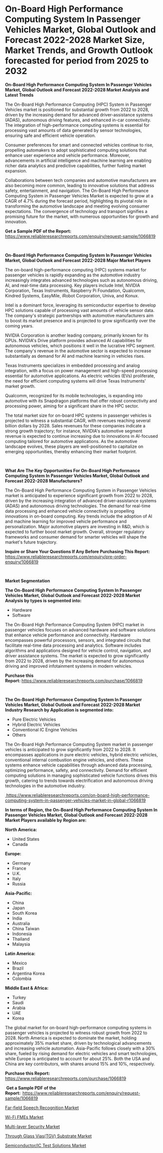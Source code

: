 <p><h1>On-Board High Performance Computing System In Passenger Vehicles Market, Global Outlook and Forecast 2022-2028 Market Size, Market Trends, and Growth Outlook forecasted for period from 2025 to 2032</h1></p><p><strong>On-Board High Performance Computing System In Passenger Vehicles Market, Global Outlook and Forecast 2022-2028 Market Analysis and Latest Trends</strong></p>
<p><p>The On-Board High Performance Computing (HPC) System in Passenger Vehicles market is positioned for substantial growth from 2022 to 2028, driven by the increasing demand for advanced driver-assistance systems (ADAS), autonomous driving features, and enhanced in-car connectivity. The integration of high-performance computing systems is essential for processing vast amounts of data generated by sensor technologies, ensuring safe and efficient vehicle operation.</p><p>Consumer preferences for smart and connected vehicles continue to rise, propelling automakers to adopt sophisticated computing solutions that enhance user experience and vehicle performance. Moreover, advancements in artificial intelligence and machine learning are enabling richer data analytics and predictive capabilities, further fueling market expansion. </p><p>Collaborations between tech companies and automotive manufacturers are also becoming more common, leading to innovative solutions that address safety, entertainment, and navigation. The On-Board High Performance Computing System in Passenger Vehicles Market is expected to grow at a CAGR of 4.7% during the forecast period, highlighting its pivotal role in transforming the automotive landscape and meeting evolving consumer expectations. The convergence of technology and transport signifies a promising future for the market, with numerous opportunities for growth and innovation.</p></p>
<p><strong>Get a Sample PDF of the Report:&nbsp;</strong> <a href="https://www.reliableresearchreports.com/enquiry/request-sample/1066819?utm_campaign=32&utm_medium=2&utm_source=Github&utm_content=ia&utm_term=06042025&utm_id=on-board-high-performance-computing-system-in-passenger-vehicles-market-global-outlook-and-forecast-2022-2028">https://www.reliableresearchreports.com/enquiry/request-sample/1066819</a></p>
<p>&nbsp;</p>
<p><strong>On-Board High Performance Computing System In Passenger Vehicles Market, Global Outlook and Forecast 2022-2028 Major Market Players</strong></p>
<p><p>The on-board high-performance computing (HPC) systems market for passenger vehicles is rapidly expanding as the automotive industry increasingly integrates advanced technologies such as autonomous driving, AI, and real-time data processing. Key players include Intel, NVIDIA Corporation, Texas Instruments, Raspberry Pi Foundation, Qualcomm, Kindred Systems, EasyMile, iRobot Corporation, Univa, and Konux.</p><p>Intel is a dominant force, leveraging its semiconductor expertise to develop HPC solutions capable of processing vast amounts of vehicle sensor data. The company's strategic partnerships with automotive manufacturers aim to boost its market presence and is projected to grow significantly over the coming years.</p><p>NVIDIA Corporation is another leading company, primarily known for its GPUs. NVIDIA's Drive platform provides advanced AI capabilities for autonomous vehicles, which positions it well in the lucrative HPC segment. The company's revenue in the automotive sector is expected to increase substantially as demand for AI and machine learning in vehicles rises.</p><p>Texas Instruments specializes in embedded processing and analog integration, with a focus on power management and high-speed processing essential for automotive applications. As electric vehicles (EVs) proliferate, the need for efficient computing systems will drive Texas Instruments’ market growth.</p><p>Qualcomm, recognized for its mobile technologies, is expanding into automotive with its Snapdragon platforms that offer robust connectivity and processing power, aiming for a significant share in the HPC sector.</p><p>The total market size for on-board HPC systems in passenger vehicles is projected to witness a substantial CAGR, with revenues reaching several billion dollars by 2028. Sales revenues for these companies indicate a strong growth trajectory; for instance, NVIDIA's automotive segment revenue is expected to continue increasing due to innovations in AI-focused computing tailored for automotive applications. As the automotive landscape evolves, these players are well-positioned to capitalize on emerging opportunities, thereby enhancing their market footprint.</p></p>
<p>&nbsp;</p>
<p><strong>What Are The Key Opportunities For On-Board High Performance Computing System In Passenger Vehicles Market, Global Outlook and Forecast 2022-2028 Manufacturers?</strong></p>
<p><p>The On-Board High Performance Computing System in Passenger Vehicles market is anticipated to experience significant growth from 2022 to 2028, driven by the increasing integration of advanced driver-assistance systems (ADAS) and autonomous driving technologies. The demand for real-time data processing and enhanced vehicle connectivity is propelling innovations in on-board computing. Key trends include the adoption of AI and machine learning for improved vehicle performance and personalization. Major automotive players are investing in R&D, which is expected to further boost market growth. Overall, stronger regulatory frameworks and consumer demand for smarter vehicles will shape the market's future trajectory.</p></p>
<p><strong>Inquire or Share Your Questions If Any Before Purchasing This Report:</strong> <a href="https://www.reliableresearchreports.com/enquiry/pre-order-enquiry/1066819?utm_campaign=32&utm_medium=2&utm_source=Github&utm_content=ia&utm_term=06042025&utm_id=on-board-high-performance-computing-system-in-passenger-vehicles-market-global-outlook-and-forecast-2022-2028">https://www.reliableresearchreports.com/enquiry/pre-order-enquiry/1066819</a></p>
<p>&nbsp;</p>
<p><strong>Market Segmentation</strong></p>
<p><strong>The On-Board High Performance Computing System In Passenger Vehicles Market, Global Outlook and Forecast 2022-2028 Market Analysis by types is segmented into:</strong></p>
<p><ul><li>Hardware</li><li>Software</li></ul></p>
<p><p>The On-Board High Performance Computing System (HPC) market in passenger vehicles focuses on advanced hardware and software solutions that enhance vehicle performance and connectivity. Hardware encompasses powerful processors, sensors, and integrated circuits that facilitate real-time data processing and analytics. Software includes algorithms and applications designed for vehicle control, navigation, and driver assistance systems. The market is expected to grow significantly from 2022 to 2028, driven by the increasing demand for autonomous driving and improved infotainment systems in modern vehicles.</p></p>
<p><strong>Purchase this Report:&nbsp;</strong><a href="https://www.reliableresearchreports.com/purchase/1066819?utm_campaign=32&utm_medium=2&utm_source=Github&utm_content=ia&utm_term=06042025&utm_id=on-board-high-performance-computing-system-in-passenger-vehicles-market-global-outlook-and-forecast-2022-2028">https://www.reliableresearchreports.com/purchase/1066819</a></p>
<p>&nbsp;</p>
<p><strong>The On-Board High Performance Computing System In Passenger Vehicles Market, Global Outlook and Forecast 2022-2028 Market Industry Research by Application is segmented into:</strong></p>
<p><ul><li>Pure Electric Vehicles</li><li>Hybrid Electric Vehicles</li><li>Conventional IC Engine Vehicles</li><li>Others</li></ul></p>
<p><p>The On-Board High Performance Computing System market in passenger vehicles is anticipated to grow significantly from 2022 to 2028. It encompasses applications in pure electric vehicles, hybrid electric vehicles, conventional internal combustion engine vehicles, and others. These systems enhance vehicle capabilities through advanced data processing, optimizing performance, safety, and connectivity. Demand for efficient computing solutions in managing sophisticated vehicle functions drives this growth, catering to trends towards electrification and autonomous driving technologies in the automotive industry.</p></p>
<p><a href="https://www.reliableresearchreports.com/on-board-high-performance-computing-system-in-passenger-vehicles-market-in-global-r1066819?utm_campaign=32&utm_medium=2&utm_source=Github&utm_content=ia&utm_term=06042025&utm_id=on-board-high-performance-computing-system-in-passenger-vehicles-market-global-outlook-and-forecast-2022-2028">&nbsp;https://www.reliableresearchreports.com/on-board-high-performance-computing-system-in-passenger-vehicles-market-in-global-r1066819</a></p>
<p><strong>In terms of Region, the On-Board High Performance Computing System In Passenger Vehicles Market, Global Outlook and Forecast 2022-2028 Market Players available by Region are:</strong></p>
<p>
    <p> <strong> North America: </strong>
        <ul>
            <li>United States</li>
            <li>Canada</li>
        </ul>
        </p> 
    <p> <strong> Europe: </strong>
        <ul>
            <li>Germany</li>
            <li>France</li>
            <li>U.K.</li>
            <li>Italy</li>
            <li>Russia</li>
        </ul>
        </p> 
    <p> <strong> Asia-Pacific: </strong>
        <ul>
            <li>China</li>
            <li>Japan</li>
            <li>South Korea</li>
            <li>India</li>
            <li>Australia</li>
            <li>China Taiwan</li>
            <li>Indonesia</li>
            <li>Thailand</li>
            <li>Malaysia</li>
        </ul>
        </p> 
    <p> <strong> Latin America: </strong>
        <ul>
            <li>Mexico</li>
            <li>Brazil</li>
            <li>Argentina Korea</li>
            <li>Colombia</li>
        </ul>
        </p> 
    <p> <strong> Middle East & Africa: </strong>
        <ul>
            <li>Turkey</li>
            <li>Saudi</li>
            <li>Arabia</li>
            <li>UAE</li>
            <li>Korea</li>
        </ul>
    </p>
    </p>
<p><p>The global market for on-board high-performance computing systems in passenger vehicles is projected to witness robust growth from 2022 to 2028. North America is expected to dominate the market, holding approximately 35% market share, driven by technological advancements and increasing vehicle automation. Asia-Pacific follows closely with a 30% share, fueled by rising demand for electric vehicles and smart technologies, while Europe is anticipated to account for about 25%. Both the USA and China are key contributors, with shares around 15% and 10%, respectively.</p></p>
<p><strong>Purchase this Report: </strong><a href="https://www.reliableresearchreports.com/purchase/1066819?utm_campaign=32&utm_medium=2&utm_source=Github&utm_content=ia&utm_term=06042025&utm_id=on-board-high-performance-computing-system-in-passenger-vehicles-market-global-outlook-and-forecast-2022-2028">https://www.reliableresearchreports.com/purchase/1066819</a></p>
<p>&nbsp;<strong>Get a Sample PDF of the Report:&nbsp;&nbsp;</strong><a href="https://www.reliableresearchreports.com/enquiry/request-sample/1066819?utm_campaign=32&utm_medium=2&utm_source=Github&utm_content=ia&utm_term=06042025&utm_id=on-board-high-performance-computing-system-in-passenger-vehicles-market-global-outlook-and-forecast-2022-2028">https://www.reliableresearchreports.com/enquiry/request-sample/1066819</a></p>
<p><strong></strong></p>
<p><p><a href="https://github.com/filinjaic7/Market-Research-Report-List-1/blob/main/far-field-speech-recognition-market.md?utm_campaign=32&utm_medium=2&utm_source=Github&utm_content=ia&utm_term=06042025&utm_id=on-board-high-performance-computing-system-in-passenger-vehicles-market-global-outlook-and-forecast-2022-2028">Far-field Speech Recognition Market</a></p><p><a href="https://github.com/tahjaylestro/Market-Research-Report-List-1/blob/main/wi-fi-fmes-market.md?utm_campaign=32&utm_medium=2&utm_source=Github&utm_content=ia&utm_term=06042025&utm_id=on-board-high-performance-computing-system-in-passenger-vehicles-market-global-outlook-and-forecast-2022-2028">Wi-Fi FMEs Market</a></p><p><a href="https://github.com/klenaestien23/Market-Research-Report-List-1/blob/main/multi-layer-security-market.md?utm_campaign=32&utm_medium=2&utm_source=Github&utm_content=ia&utm_term=06042025&utm_id=on-board-high-performance-computing-system-in-passenger-vehicles-market-global-outlook-and-forecast-2022-2028">Multi-layer Security Market</a></p><p><a href="https://github.com/ishikodehira/Market-Research-Report-List-1/blob/main/through-glass-viastgv-substrate-market.md?utm_campaign=32&utm_medium=2&utm_source=Github&utm_content=ia&utm_term=06042025&utm_id=on-board-high-performance-computing-system-in-passenger-vehicles-market-global-outlook-and-forecast-2022-2028">Through Glass Vias(TGV) Substrate Market</a></p><p><a href="https://github.com/rocicbenton/Market-Research-Report-List-1/blob/main/semiconductoric-test-solutions-market.md?utm_campaign=32&utm_medium=2&utm_source=Github&utm_content=ia&utm_term=06042025&utm_id=on-board-high-performance-computing-system-in-passenger-vehicles-market-global-outlook-and-forecast-2022-2028">Semiconductor/IC Test Solutions Market</a></p></p>